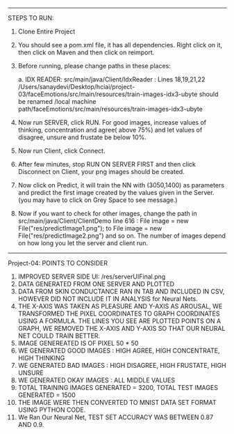 --------------------------------------------------------------------------------
STEPS TO RUN:
1. Clone Entire Project
2. You should see a pom.xml file, it has all dependencies. Right click on it, then click on Maven and then click on reimport.
3. Before running, please change paths in these places:

   a. IDX READER:
   src/main/java/Client/IdxReader : Lines 18,19,21,22
   /Users/sanaydevi/Desktop/hciai/project-03/faceEmotions/src/main/resources/train-images-idx3-ubyte
   should be renamed /local machine path/faceEmotions/src/main/resources/train-images-idx3-ubyte

 4. Now run SERVER, click RUN. For good images, increase values of thinking, concentration and agree( above 75%) and
 let values of disagree, unsure and frustate be below 10%.
 5. Now run Client, click Connect.
 6. After few minutes, stop RUN ON SERVER FIRST and then click Disconnect on Client, your png images should be created.
 8. Now click on Predict, it will train the NN with (3050,1400) as parameters and predict the first image
 created by the values given in the Server. (you may have to click on Grey Space to see message.)
 9. Now if you want to check for other images, change the path in src/main/java/Client/ClientDemo line 616 : File image = new File("res/predictImage1.png"); to
 File image = new File("res/predictImage2.png") and so on. The number of images depend on how long you let the server and client run.

_____________________________________________________________________________________________________

Project-04: POINTS TO CONSIDER
1. IMPROVED SERVER SIDE UI: /res/serverUIFinal.png
2. DATA GENERATED FROM ONE SERVER AND PLOTTED
3. DATA FROM SKIN CONDUCTANCE RAN IN TAB AND INCLUDED IN CSV, HOWEVER DID NOT INCLUDE IT IN ANALYSIS for Neural Nets.
3. THE X-AXIS WAS TAKEN AS PLEASURE AND Y-AXIS AS AROUSAL, WE TRANSFORMED THE PIXEL COORDINATES TO GRAPH COORDINATES
USING A FORMULA. THE LINES YOU SEE ARE PLOTTED POINTS ON A GRAPH, WE REMOVED THE X-AXIS AND Y-AXIS SO THAT OUR NEURAL NET COULD TRAIN BETTER.
4. IMAGE GENEREATED IS OF PIXEL 50 * 50
5. WE GENERATED GOOD IMAGES : HIGH AGREE, HIGH CONCENTRATE, HIGH THINKING
6. WE GENERATED BAD IMAGES : HIGH DISAGREE, HIGH FRUSTATE, HIGH UNSURE
7. WE GENERATED OKAY IMAGES : ALL MIDDLE VALUES
7. TOTAL TRAINING IMAGES GENERATED = 3200, TOTAL TEST IMAGES GENERATED = 1500
8. THE IMAGE WERE THEN CONVERTED TO MNIST DATA SET FORMAT USING PYTHON CODE.
10. We Ran Our Neural Net, TEST SET ACCURACY WAS BETWEEN 0.87 AND 0.9.
